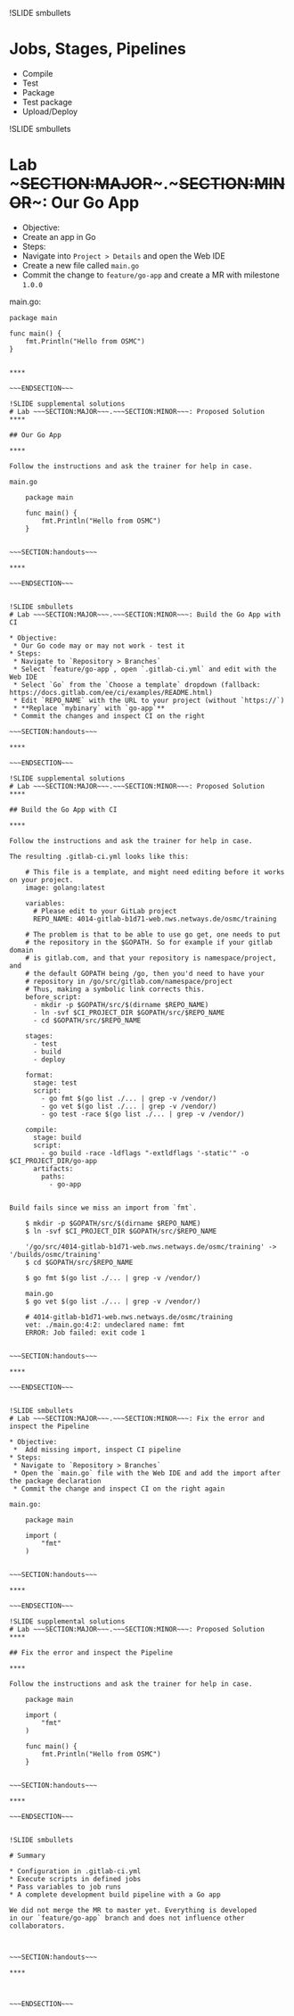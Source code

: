 !SLIDE smbullets
# Jobs, Stages, Pipelines

* Compile
* Test
* Package
* Test package
* Upload/Deploy

!SLIDE smbullets
# Lab ~~~SECTION:MAJOR~~~.~~~SECTION:MINOR~~~: Our Go App

* Objective:
 * Create an app in Go
* Steps:
 * Navigate into `Project > Details` and open the Web IDE
 * Create a new file called `main.go`
 * Commit the change to `feature/go-app` and create a MR with milestone `1.0.0`

main.go:

    package main

    func main() {
        fmt.Println("Hello from OSMC")
    }

~~~SECTION:handouts~~~

****

~~~ENDSECTION~~~

!SLIDE supplemental solutions
# Lab ~~~SECTION:MAJOR~~~.~~~SECTION:MINOR~~~: Proposed Solution
****

## Our Go App

****

Follow the instructions and ask the trainer for help in case.

main.go

    package main

    func main() {
        fmt.Println("Hello from OSMC")
    }


~~~SECTION:handouts~~~

****

~~~ENDSECTION~~~


!SLIDE smbullets
# Lab ~~~SECTION:MAJOR~~~.~~~SECTION:MINOR~~~: Build the Go App with CI

* Objective:
 * Our Go code may or may not work - test it
* Steps:
 * Navigate to `Repository > Branches`
 * Select `feature/go-app`, open `.gitlab-ci.yml` and edit with the Web IDE
 * Select `Go` from the `Choose a template` dropdown (fallback: https://docs.gitlab.com/ee/ci/examples/README.html)
 * Edit `REPO_NAME` with the URL to your project (without `https://`)
 * **Replace `mybinary` with `go-app`**
 * Commit the changes and inspect CI on the right

~~~SECTION:handouts~~~

****

~~~ENDSECTION~~~

!SLIDE supplemental solutions
# Lab ~~~SECTION:MAJOR~~~.~~~SECTION:MINOR~~~: Proposed Solution
****

## Build the Go App with CI

****

Follow the instructions and ask the trainer for help in case.

The resulting .gitlab-ci.yml looks like this:

    # This file is a template, and might need editing before it works on your project.
    image: golang:latest
    
    variables:
      # Please edit to your GitLab project
      REPO_NAME: 4014-gitlab-b1d71-web.nws.netways.de/osmc/training
    
    # The problem is that to be able to use go get, one needs to put
    # the repository in the $GOPATH. So for example if your gitlab domain
    # is gitlab.com, and that your repository is namespace/project, and
    # the default GOPATH being /go, then you'd need to have your
    # repository in /go/src/gitlab.com/namespace/project
    # Thus, making a symbolic link corrects this.
    before_script:
      - mkdir -p $GOPATH/src/$(dirname $REPO_NAME)
      - ln -svf $CI_PROJECT_DIR $GOPATH/src/$REPO_NAME
      - cd $GOPATH/src/$REPO_NAME
    
    stages:
      - test
      - build
      - deploy
    
    format:
      stage: test
      script:
        - go fmt $(go list ./... | grep -v /vendor/)
        - go vet $(go list ./... | grep -v /vendor/)
        - go test -race $(go list ./... | grep -v /vendor/)
    
    compile:
      stage: build
      script:
        - go build -race -ldflags "-extldflags '-static'" -o $CI_PROJECT_DIR/go-app
      artifacts:
        paths:
          - go-app


Build fails since we miss an import from `fmt`.

    $ mkdir -p $GOPATH/src/$(dirname $REPO_NAME)
    $ ln -svf $CI_PROJECT_DIR $GOPATH/src/$REPO_NAME
    
    '/go/src/4014-gitlab-b1d71-web.nws.netways.de/osmc/training' -> '/builds/osmc/training'
    $ cd $GOPATH/src/$REPO_NAME
    
    $ go fmt $(go list ./... | grep -v /vendor/)
    
    main.go
    $ go vet $(go list ./... | grep -v /vendor/)
    
    # 4014-gitlab-b1d71-web.nws.netways.de/osmc/training
    vet: ./main.go:4:2: undeclared name: fmt
    ERROR: Job failed: exit code 1


~~~SECTION:handouts~~~

****

~~~ENDSECTION~~~


!SLIDE smbullets
# Lab ~~~SECTION:MAJOR~~~.~~~SECTION:MINOR~~~: Fix the error and inspect the Pipeline

* Objective:
 *  Add missing import, inspect CI pipeline
* Steps:
 * Navigate to `Repository > Branches`
 * Open the `main.go` file with the Web IDE and add the import after the package declaration
 * Commit the change and inspect CI on the right again

main.go:

    package main

    import (
        "fmt"
    )


~~~SECTION:handouts~~~

****

~~~ENDSECTION~~~

!SLIDE supplemental solutions
# Lab ~~~SECTION:MAJOR~~~.~~~SECTION:MINOR~~~: Proposed Solution
****

## Fix the error and inspect the Pipeline

****

Follow the instructions and ask the trainer for help in case.

    package main
    
    import (
        "fmt"
    )
    
    func main() {
        fmt.Println("Hello from OSMC")
    }


~~~SECTION:handouts~~~

****

~~~ENDSECTION~~~


!SLIDE smbullets

# Summary

* Configuration in .gitlab-ci.yml
* Execute scripts in defined jobs
* Pass variables to job runs
* A complete development build pipeline with a Go app

We did not merge the MR to master yet. Everything is developed
in our `feature/go-app` branch and does not influence other collaborators.



~~~SECTION:handouts~~~

****



~~~ENDSECTION~~~
